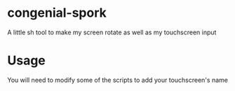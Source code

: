# congenial-spork
A little sh tool to make my screen rotate as well as my touchscreen input

# Usage
You will need to modify some of the scripts to add your touchscreen's name

